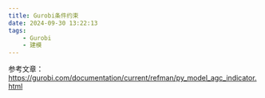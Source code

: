 ```yaml
---
title: Gurobi条件约束
date: 2024-09-30 13:22:13
tags: 
    - Gurobi
    - 建模
---
```


参考文章：
https://gurobi.com/documentation/current/refman/py_model_agc_indicator.html
